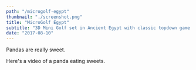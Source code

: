 ```yaml
---
path: "/microgolf-egypt"
thumbnail: "./screenshot.png"
title: "MicroGolf Egypt"
subtitle: "3D Mini Golf set in Ancient Egypt with classic topdown game mechanics for up to two players."
date: "2017-08-10"
---
```


Pandas are really sweet.

Here's a video of a panda eating sweets.
